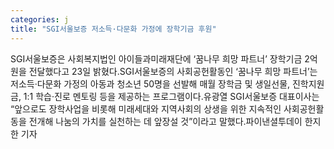 ```yaml
---
categories: j
title: "SGI서울보증 저소득·다문화 가정에 장학기금 후원"
---
```

SGI서울보증은 사회복지법인 아이들과미래재단에 ‘꿈나무 희망 파트너’ 장학기금 2억원을 전달했다고 23일 밝혔다.SGI서울보증의 사회공헌활동인 ‘꿈나무 희망 파트너’는 저소득·다문화 가정의 아동과 청소년 50명을 선발해 매월 장학금 및 생일선물, 진학지원금, 1:1 학습·진로 멘토링 등을 제공하는 프로그램이다.유광열 SGI서울보증 대표이사는 “앞으로도 장학사업을 비롯해 미래세대와 지역사회의 상생을 위한 지속적인 사회공헌활동을 전개해 나눔의 가치를 실천하는 데 앞장설 것”이라고 말했다.파이낸셜투데이 한지한 기자